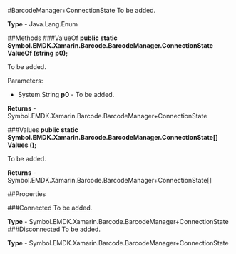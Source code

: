 #BarcodeManager+ConnectionState
To be added.

**Type** - Java.Lang.Enum

##Methods
###ValueOf
**public static Symbol.EMDK.Xamarin.Barcode.BarcodeManager.ConnectionState ValueOf (string p0);**

To be added.

Parameters: 

* System.String **p0** - To be added.

**Returns** - Symbol.EMDK.Xamarin.Barcode.BarcodeManager+ConnectionState

###Values
**public static Symbol.EMDK.Xamarin.Barcode.BarcodeManager.ConnectionState[] Values ();**

To be added.


**Returns** - Symbol.EMDK.Xamarin.Barcode.BarcodeManager+ConnectionState[]

##Properties

###Connected
To be added.

**Type** - Symbol.EMDK.Xamarin.Barcode.BarcodeManager+ConnectionState
###Disconnected
To be added.

**Type** - Symbol.EMDK.Xamarin.Barcode.BarcodeManager+ConnectionState


